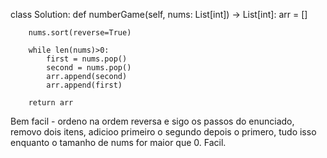 class Solution:
    def numberGame(self, nums: List[int]) -> List[int]:
        arr = []

        nums.sort(reverse=True)

        while len(nums)>0:
            first = nums.pop()
            second = nums.pop()
            arr.append(second)
            arr.append(first)

        return arr

Bem facil - ordeno na ordem reversa e sigo os passos do enunciado, removo dois itens, adicioo primeiro o segundo depois o primero, tudo isso enquanto o tamanho de nums for maior que 0. Facil.